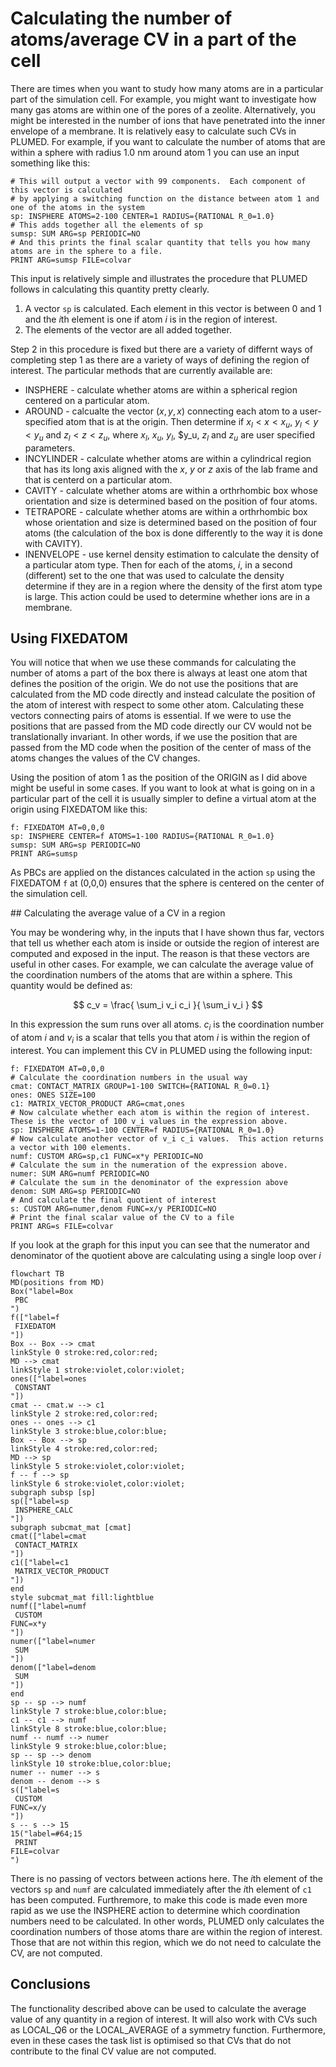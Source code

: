 # Calculating the number of atoms/average CV in a part of the cell

There are times when you want to study how many atoms are in a particular part of the simulation cell.  For example, you might 
want to investigate how many gas atoms are within one of the pores of a zeolite.  Alternatively, you might be interested in the 
number of ions that have penetrated into the inner envelope of a membrane.  It is relatively easy to calculate such CVs in PLUMED.
For example, if you want to calculate the number of atoms that are within a sphere with radius 1.0 nm around atom 1 you can use an 
input something like this:

```plumed
# This will output a vector with 99 components.  Each component of this vector is calculated
# by applying a switching function on the distance between atom 1 and one of the atoms in the system
sp: INSPHERE ATOMS=2-100 CENTER=1 RADIUS={RATIONAL R_0=1.0}
# This adds together all the elements of sp
sumsp: SUM ARG=sp PERIODIC=NO
# And this prints the final scalar quantity that tells you how many atoms are in the sphere to a file.
PRINT ARG=sumsp FILE=colvar
```

This input is relatively simple and illustrates the procedure that PLUMED follows in calculating this quantity pretty clearly.

1. A vector `sp` is calculated.  Each element in this vector is between 0 and 1 and the $i$th element is one if atom $i$ is in the region of interest.
2. The elements of the vector are all added together.

Step 2 in this procedure is fixed but there are a variety of differnt ways of completing step 1 as there are a variety of ways of defining the region 
of interest.  The particular methods that are currently available are:

* INSPHERE - calculate whether atoms are within a spherical region centered on a particular atom.
* AROUND - calcualte the vector $(x,y,x)$ connecting each atom to a user-specified atom that is at the origin.  Then determine if $x_l < x < x_u$, $y_l < y < y_u$ and $z_l < z < z_u$, where $x_l$, $x_u$, $y_l$, $y_u, $z_l$ and $z_u$ are user specified parameters.
* INCYLINDER - calculate whether atoms are within a cylindrical region that has its long axis aligned with the $x$, $y$ or $z$ axis of the lab frame and that is centerd on a particular atom.
* CAVITY - calculate whether atoms are within a orthrhombic box whose orientation and size is determined based on the position of four atoms.
* TETRAPORE - calculate whether atoms are within a orthrhombic box whose orientation and size is determined based on the position of four atoms (the calculation of the box is done differently to the way it is done with CAVITY).
* INENVELOPE - use kernel density estimation to calculate the density of a particular atom type.  Then for each of the atoms, $i$, in a second (different) set to the one that was used to calculate the density determine if they are in a region where the density of the first atom type is large.  This action could be used to determine whether ions are in a membrane. 

## Using FIXEDATOM

You will notice that when we use these commands for calculating the number of atoms a part of the box there is always at least one atom that defines the position of the origin.  We do not use 
the positions that are calculated from the MD code directly and instead calculate the position of the atom of interest with respect to some other atom.  Calculating these vectors connecting 
pairs of atoms is essential.  If we were to use the positions that are passed from the MD code directly our CV would not be translationally invariant.  In other words, if we use the position that 
are passed from the MD code when the position of the center of mass of the atoms changes the values of the CV changes.

Using the position of atom 1 as the position of the ORIGIN as I did above might be useful in some cases.  If you want to look at what is going on in a particular part of the cell it is usually simpler
to define a virtual atom at the origin using FIXEDATOM like this:

```plumed
f: FIXEDATOM AT=0,0,0
sp: INSPHERE CENTER=f ATOMS=1-100 RADIUS={RATIONAL R_0=1.0}
sumsp: SUM ARG=sp PERIODIC=NO
PRINT ARG=sumsp
```

As PBCs are applied on the distances calculated in the action `sp` using the FIXEDATOM `f` at (0,0,0) ensures that the sphere is centered on the center of the simulation cell.


## Calculating the average value of a CV in a region

You may be wondering why, in the inputs that I have shown thus far, vectors that tell us whether each atom is inside or outside the region of interest are computed and exposed in the input.
The reason is that these vectors are useful in other cases.  For example, we can calculate the average value of the coordination numbers of the atoms that are within a sphere.  This quantity would 
be defined as:

$$
c_v = \frac{ \sum_i v_i c_i }{ \sum_i v_i }
$$

In this expression the sum runs over all atoms.  $c_i$ is the coordination number of atom $i$ and $v_i$ is a scalar that tells you that atom $i$ is within the region of interest.
You can implement this CV in PLUMED using the following input:

```plumed
f: FIXEDATOM AT=0,0,0
# Calculate the coordination numbers in the usual way
cmat: CONTACT_MATRIX GROUP=1-100 SWITCH={RATIONAL R_0=0.1}
ones: ONES SIZE=100
c1: MATRIX_VECTOR_PRODUCT ARG=cmat,ones
# Now calculate whether each atom is within the region of interest.  These is the vector of 100 v_i values in the expression above.
sp: INSPHERE ATOMS=1-100 CENTER=f RADIUS={RATIONAL R_0=1.0}
# Now calculate another vector of v_i c_i values.  This action returns a vector with 100 elements.
numf: CUSTOM ARG=sp,c1 FUNC=x*y PERIODIC=NO
# Calculate the sum in the numeration of the expression above.
numer: SUM ARG=numf PERIODIC=NO
# Calculate the sum in the denominator of the expression above
denom: SUM ARG=sp PERIODIC=NO
# And calculate the final quotient of interest
s: CUSTOM ARG=numer,denom FUNC=x/y PERIODIC=NO
# Print the final scalar value of the CV to a file
PRINT ARG=s FILE=colvar
``` 

If you look at the graph for this input you can see that the numerator and denominator of the quotient above are calculating using a single loop over $i$

```mermaid
flowchart TB 
MD(positions from MD)
Box("label=Box 
 PBC 
")
f(["label=f 
 FIXEDATOM 
"])
Box -- Box --> cmat
linkStyle 0 stroke:red,color:red;
MD --> cmat
linkStyle 1 stroke:violet,color:violet;
ones(["label=ones 
 CONSTANT 
"])
cmat -- cmat.w --> c1
linkStyle 2 stroke:red,color:red;
ones -- ones --> c1
linkStyle 3 stroke:blue,color:blue;
Box -- Box --> sp
linkStyle 4 stroke:red,color:red;
MD --> sp
linkStyle 5 stroke:violet,color:violet;
f -- f --> sp
linkStyle 6 stroke:violet,color:violet;
subgraph subsp [sp]
sp(["label=sp 
 INSPHERE_CALC 
"])
subgraph subcmat_mat [cmat]
cmat(["label=cmat 
 CONTACT_MATRIX 
"])
c1(["label=c1 
 MATRIX_VECTOR_PRODUCT 
"])
end
style subcmat_mat fill:lightblue
numf(["label=numf 
 CUSTOM
FUNC=x*y 
"])
numer(["label=numer 
 SUM 
"])
denom(["label=denom 
 SUM 
"])
end
sp -- sp --> numf
linkStyle 7 stroke:blue,color:blue;
c1 -- c1 --> numf
linkStyle 8 stroke:blue,color:blue;
numf -- numf --> numer
linkStyle 9 stroke:blue,color:blue;
sp -- sp --> denom
linkStyle 10 stroke:blue,color:blue;
numer -- numer --> s
denom -- denom --> s
s(["label=s 
 CUSTOM
FUNC=x/y 
"])
s -- s --> 15
15("label=#64;15 
 PRINT
FILE=colvar 
")
```

There is no passing of vectors between actions here.  The $i$th element of the vectors `sp` and `numf` are calculated immediately after the $i$th element of `c1` has been computed.
Furthremore, to make this code is made even more rapid as we use the INSPHERE action to determine which coordination numbers need to be calculated.  In other words, PLUMED only calculates
the coordination numbers of those atoms thare are within the region of interest.  Those that are not within this region, which we do not need to calculate the CV, are not computed. 

## Conclusions

The functionality described above can be used to calculate the average value of any quantity in a region of interest.  It will also work with CVs such as LOCAL_Q6 or the LOCAL_AVERAGE
of a symmetry function.  Furthermore, even in these cases the task list is optimised so that CVs that do not contribute to the final CV value are not computed.
